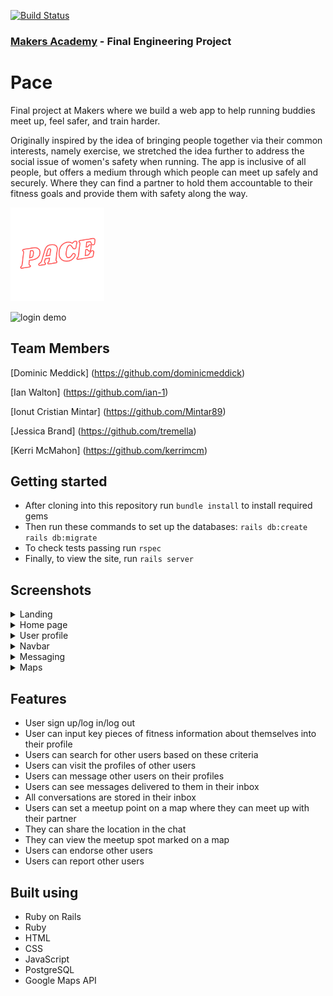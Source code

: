 [![Build Status](https://travis-ci.com/kerrimcm/pace.svg?branch=master)](https://travis-ci.com/kerrimcm/pace)

### [Makers Academy](http://www.makersacademy.com) - Final Engineering Project

# Pace

Final project at Makers where we build a web app to help running buddies meet up, feel safer, and train harder.

Originally inspired by the idea of bringing people together via their common interests, namely exercise, we stretched the idea further to address the social issue of women's safety when running. The app is inclusive of all people, but offers a medium through which people can meet up safely and securely. Where they can find a partner to hold them accountable to their fitness goals and provide them with safety along the way. 

<img src="app/assets/images/pace-logo.png" width="150" height="150">

![login demo](app/assets/images/Login.gif)

## Team Members

[Dominic Meddick] (https://github.com/dominicmeddick)

[Ian Walton] (https://github.com/ian-1)

[Ionut Cristian Mintar] (https://github.com/Mintar89)

[Jessica Brand] (https://github.com/tremella)

[Kerri McMahon] (https://github.com/kerrimcm)

## Getting started

* After cloning into this repository run `bundle install` to install required gems
* Then run these commands to set up the databases:
`rails db:create`
`rails db:migrate`
* To check tests passing run `rspec`
* Finally, to view the site, run `rails server`

## Screenshots

<details>
  <summary>Landing</summary>
<img src="app/assets/images/landing.png">
</details>

<details>
  <summary>Home page</summary>
<img src="app/assets/images/home-page.png">
</details>

<details>
  <summary>User profile</summary>
<img src="app/assets/images/user-profile.png">
</details>

<details>
  <summary>Navbar</summary>
<img src="app/assets/images/navbar.png">
</details>

<details>
  <summary>Messaging</summary>
<img src="app/assets/images/messaging.png">
</details>

<details>
  <summary>Maps</summary>
<img src="app/assets/images/maps.gif">
</details>

## Features

* User sign up/log in/log out
* User can input key pieces of fitness information about themselves into their profile
* Users can search for other users based on these criteria
* Users can visit the profiles of other users
* Users can message other users on their profiles
* Users can see messages delivered to them in their inbox
* All conversations are stored in their inbox
* Users can set a meetup point on a map where they can meet up with their partner
* They can share the location in the chat
* They can view the meetup spot marked on a map
* Users can endorse other users 
* Users can report other users

## Built using
* Ruby on Rails
* Ruby
* HTML
* CSS
* JavaScript
* PostgreSQL
* Google Maps API

